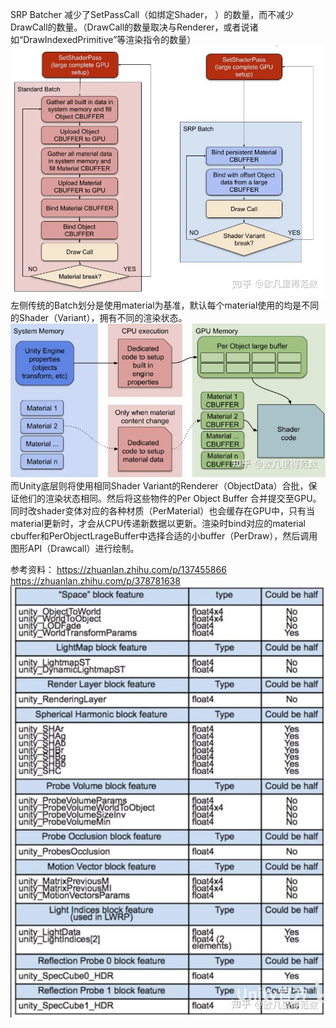 SRP Batcher 减少了SetPassCall（如绑定Shader， ）的数量，而不减少DrawCall的数量。（DrawCall的数量取决与Renderer，或者说诸如“DrawIndexedPrimitive”等渲染指令的数量）
![v2-1822f71c9da7ff0713642d91a3274be9_1440w](https://raw.githubusercontent.com/hwubh/hwubh_Pictures/main/v2-1822f71c9da7ff0713642d91a3274be9_1440w.webp)
左侧传统的Batch划分是使用material为基准，默认每个material使用的均是不同的Shader（Variant），拥有不同的渲染状态。
![v2-42116e2128c272ec928a7e9f19dd0d4f_r-1](https://raw.githubusercontent.com/hwubh/hwubh_Pictures/main/v2-42116e2128c272ec928a7e9f19dd0d4f_r-1.jpg)
而Unity底层则将使用相同Shader Variant的Renderer（ObjectData）合批，保证他们的渲染状态相同。然后将这些物件的Per Object Buffer 合并提交至GPU。同时改shader变体对应的各种材质（PerMaterial）也会缓存在GPU中，只有当material更新时，才会从CPU传递新数据以更新。渲染时bind对应的material cbuffer和PerObjectLrageBuffer中选择合适的小buffer（PerDraw），然后调用图形API（Drawcall）进行绘制。

参考资料： https://zhuanlan.zhihu.com/p/137455866
https://zhuanlan.zhihu.com/p/378781638
![v2-f8faa91354ba3bd432b450f108025e48_r](https://raw.githubusercontent.com/hwubh/hwubh_Pictures/main/v2-f8faa91354ba3bd432b450f108025e48_r.jpg)